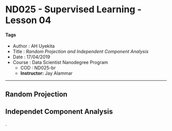 # ND025 - Supervised Learning - Lesson 04

#### Tags
* Author : AH Uyekita
* Title  :  _Random Projection and Independent Component Analysis_
* Date   : 17/04/2019
* Course : Data Scientist Nanodegree Program
    * COD    : ND025-br
    * **Instructor:** Jay Alammar

***

## Random Projection



## Independet Component Analysis



.
